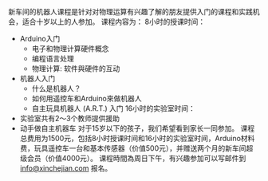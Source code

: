 新车间的机器人课程是针对对物理运算有兴趣了解的朋友提供入门的课程和实践机会，适合十岁以上的人参加。 课程内容为： 8小时的授课时间：
* Arduino入门
   * 电子和物理计算硬件概念
   * 编程语言处理
   * 物理计算: 软件與硬件的互动
* 机器人入门
   * 什么是机器人？
   * 如何用遥控车和Arduino來做机器人
   * 自主玩具机器人 (A.R.T.) 入门
16小时的实验室时间：
* 实验室共有2〜3个教师提供援助
* 动手做自主机器车
对于15岁以下的孩子，我们希望看到家长一同参加。 课程总费用为1500元，包括8小时授课时间和16小时的实验室时间，Arduino材料费，玩具遥控车一台和基本传感器（价值500元），并赠送两个月的新车间超级会员（价值4000元）。 课程時間為周日下午，有兴趣参加可以写邮件到 info@xinchejian.com 报名。